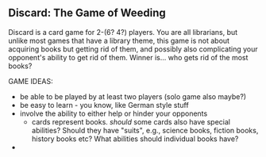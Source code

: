 ## Discard: The Game of Weeding

Discard is a card game for 2-(6? 4?) players. You are all librarians, but unlike most games that have a library theme, this game is not about acquiring books but getting rid of them, and possibly also complicating your opponent's ability to get rid of them. Winner is... who gets rid of the most books? 


GAME IDEAS:
 * be able to be played by at least two players (solo game also maybe?)
 * be easy to learn - you know, like German style stuff
 * involve the ability to either help or hinder your opponents
    * cards represent books. *should* some cards also have special abilities? Should they have "suits", e.g., science books, fiction books, history books etc? What abilities should individual books have?
* 
